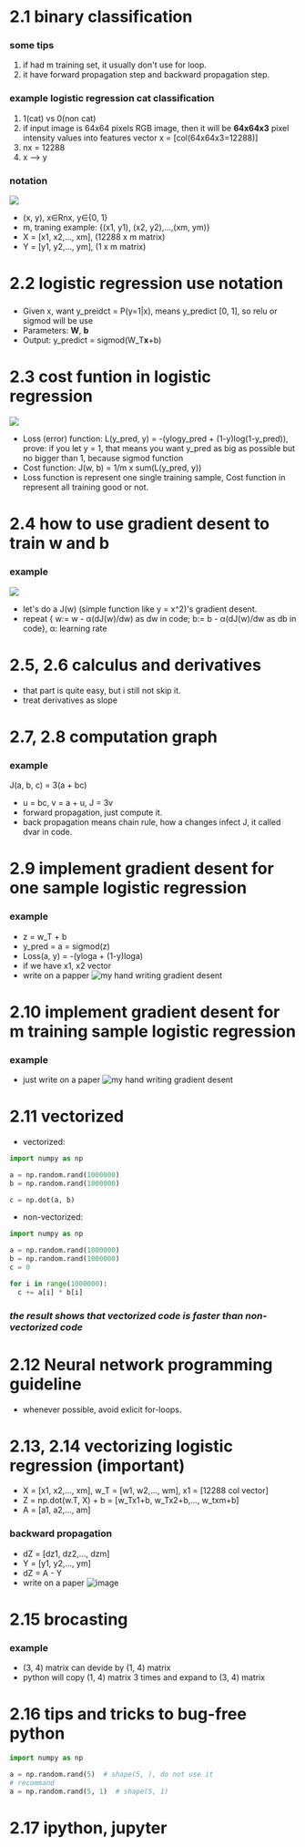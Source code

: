 # 2.1 binary classification
### some tips
1. if had m training set, it usually don't use for loop.
2. it have forward propagation step and backward propagation step.
### example logistic regression cat classification
1. 1(cat) vs 0(non cat)
2. if input image is 64x64 pixels RGB image, then it will be **64x64x3** pixel intensity values into features vector x = [col(64x64x3=12288)]
3. nx = 12288
4. x --> y
### notation
![](images/notation.png)
- (x, y), x∈Rnx, y∈{0, 1}
- m, traning example: {(x1, y1), (x2, y2),...,(xm, ym)}
- X = [x1, x2,..., xm], (12288 x m matrix)
- Y = [y1, y2,..., ym], (1 x m matrix)

# 2.2 logistic regression use notation
### 
- Given x, want y_preidct = P(y=1|x), means y_predict [0, 1], so relu or sigmod will be use
- Parameters: **W**, **b**
- Output: y_predict = sigmod(W_T**x**+b)

# 2.3 cost funtion in logistic regression
![](images/cost.png)
- Loss (error) function: L(y_pred, y) = -(ylogy_pred + (1-y)log(1-y_pred)), prove: if you let y = 1, that means you want y_pred as big as possible but no bigger than 1, because sigmod function
- Cost function: J(w, b) = 1/m x sum(L(y_pred, y))
- Loss function is represent one single training sample, Cost function in represent all training good or not. 

# 2.4 how to use gradient desent to train w and b
### example
![](images/gd.png)
- let's do a J(w) (simple function like y = x^2)'s gradient desent.
- repeat { w:= w - α(dJ(w)/dw) as dw in code; b:= b - α(dJ(w)/dw as db in code}, α: learning rate

# 2.5, 2.6 calculus and derivatives
- that part is quite easy, but i still not skip it.
- treat derivatives as slope

# 2.7, 2.8 computation graph
### example
J(a, b, c) = 3(a + bc)
- u = bc, v = a + u, J = 3v
- forward propagation, just compute it.
- back propagation means chain rule, how a changes infect J, it called dvar in code.

# 2.9 implement gradient desent for one sample logistic regression
### example
- z = w_T + b
- y_pred = a = sigmod(z)
- Loss(a, y) = -(yloga + (1-y)loga)
- if we have x1, x2 vector
- write on a papper
![my hand writing gradient desent](images/mygd.jpg)

# 2.10 implement gradient desent for m training sample logistic regression
### example
- just write on a paper
![my hand writing gradient desent](images/mygd_m.jpg)

# 2.11 vectorized
- vectorized:
```python
import numpy as np

a = np.random.rand(1000000)
b = np.random.rand(1000000)

c = np.dot(a, b)
```
- non-vectorized:
```python
import numpy as np

a = np.random.rand(1000000)
b = np.random.rand(1000000)
c = 0

for i in range(1000000):
  c += a[i] * b[i]
```
### *the result shows that vectorized code is faster than non-vectorized code*

# 2.12 Neural network programming guideline
- whenever possible, avoid exlicit for-loops.

# 2.13, 2.14 vectorizing logistic regression (important)
- X = [x1, x2,..., xm], w_T = [w1, w2,..., wm], x1 = [12288 col vector]
- Z = np.dot(w.T, X) + b = [w_Tx1+b, w_Tx2+b,..., w_txm+b]
- A = [a1, a2,..., am]
### backward propagation
- dZ = [dz1, dz2,..., dzm]
- Y = [y1, y2,..., ym]
- dZ = A - Y
- write on a paper
![image](https://user-images.githubusercontent.com/71109255/120877105-4030f680-c5e7-11eb-8d48-44d81b2359a3.png)

# 2.15 brocasting
### example
- (3, 4) matrix can devide by (1, 4) matrix
- python will copy (1, 4) matrix 3 times and expand to (3, 4) matrix

# 2.16 tips and tricks to bug-free python
```python
import numpy as np

a = np.random.rand(5)  # shape(5, ), do not use it
# recommand
a = np.random.rand(5, 1)  # shape(5, 1)
```

# 2.17 ipython, jupyter







